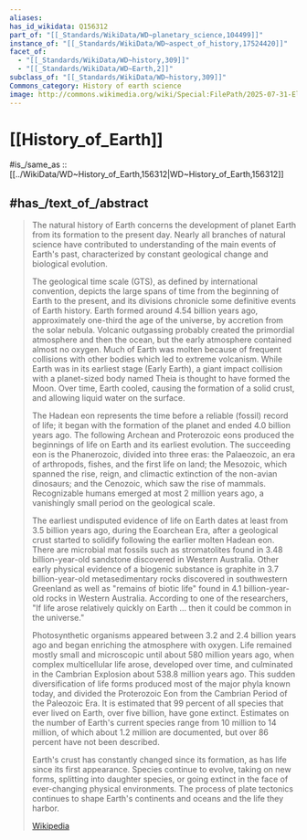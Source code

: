 ```yaml
---
aliases:
has_id_wikidata: Q156312
part_of: "[[_Standards/WikiData/WD~planetary_science,104499]]"
instance_of: "[[_Standards/WikiData/WD~aspect_of_history,17524420]]"
facet_of:
  - "[[_Standards/WikiData/WD~history,309]]"
  - "[[_Standards/WikiData/WD~Earth,2]]"
subclass_of: "[[_Standards/WikiData/WD~history,309]]"
Commons_category: History of earth science
image: http://commons.wikimedia.org/wiki/Special:FilePath/2025-07-31-Elektro-L-3.png
---
```


# [[History_of_Earth]] 

#is_/same_as :: [[../WikiData/WD~History_of_Earth,156312|WD~History_of_Earth,156312]] 

## #has_/text_of_/abstract 

> The natural history of Earth concerns the development of planet Earth from its formation to the present day. Nearly all branches of natural science have contributed to understanding of the main events of Earth's past, characterized by constant geological change and biological evolution.
>
> The geological time scale (GTS), as defined by international convention, depicts the large spans of time from the beginning of Earth to the present, and its divisions chronicle some definitive events of Earth history. Earth formed around 4.54 billion years ago, approximately one-third the age of the universe, by accretion from the solar nebula. Volcanic outgassing probably created the primordial atmosphere and then the ocean, but the early atmosphere contained almost no oxygen. Much of Earth was molten because of frequent collisions with other bodies which led to extreme volcanism. While Earth was in its earliest stage (Early Earth), a giant impact collision with a planet-sized body named Theia is thought to have formed the Moon. Over time, Earth cooled, causing the formation of a solid crust, and allowing liquid water on the surface.
>
> The Hadean eon represents the time before a reliable (fossil) record of life; it began with the formation of the planet and ended 4.0 billion years ago. The following Archean and Proterozoic eons produced the beginnings of life on Earth and its earliest evolution. The succeeding eon is the Phanerozoic, divided into three eras: the Palaeozoic, an era of arthropods, fishes, and the first life on land; the Mesozoic, which spanned the rise, reign, and climactic extinction of the non-avian dinosaurs; and the Cenozoic, which saw the rise of mammals. Recognizable humans emerged at most 2 million years ago, a vanishingly small period on the geological scale.
>
> The earliest undisputed evidence of life on Earth dates at least from 3.5 billion years ago, during the Eoarchean Era, after a geological crust started to solidify following the earlier molten Hadean eon. There are microbial mat fossils such as stromatolites found in 3.48 billion-year-old sandstone discovered in Western Australia. Other early physical evidence of a biogenic substance is graphite in 3.7 billion-year-old metasedimentary rocks discovered in southwestern Greenland as well as "remains of biotic life" found in 4.1 billion-year-old rocks in Western Australia. According to one of the researchers, "If life arose relatively quickly on Earth … then it could be common in the universe."
>
> Photosynthetic organisms appeared between 3.2 and 2.4 billion years ago and began enriching the atmosphere with oxygen. Life remained mostly small and microscopic until about 580 million years ago, when complex multicellular life arose, developed over time, and culminated in the Cambrian Explosion about 538.8 million years ago. This sudden diversification of life forms produced most of the major phyla known today, and divided the Proterozoic Eon from the Cambrian Period of the Paleozoic Era. It is estimated that 99 percent of all species that ever lived on Earth, over five billion, have gone extinct. Estimates on the number of Earth's current species range from 10 million to 14 million, of which about 1.2 million are documented, but over 86 percent have not been described.
>
> Earth's crust has constantly changed since its formation, as has life since its first appearance. Species continue to evolve, taking on new forms, splitting into daughter species, or going extinct in the face of ever-changing physical environments. The process of plate tectonics continues to shape Earth's continents and oceans and the life they harbor.
>
> [Wikipedia](https://en.wikipedia.org/wiki/History%20of%20Earth) 

